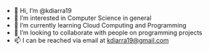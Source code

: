 - 👋 Hi, I’m @kdiarra19
- 👀 I’m interested in Computer Science in general
- 🌱 I’m currently learning Cloud Computing and Programming
- 💞️ I’m looking to collaborate with people on programming projects 
- 📫 I can be reached via email at kdiarra19@gmail.com

<!---
kdiarra19/kdiarra19 is a ✨ special ✨ repository because its `README.md` (this file) appears on your GitHub profile.
You can click the Preview link to take a look at your changes.
--->
